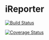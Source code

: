 # iReporter

[![Build Status](https://travis-ci.com/ThaLeprechaun/iReporter.svg?branch=develop)](https://travis-ci.com/ThaLeprechaun/iReporter)

[![Coverage Status](https://coveralls.io/repos/github/ThaLeprechaun/iReporter/badge.svg?branch=develop)](https://coveralls.io/github/ThaLeprechaun/iReporter?branch=develop)